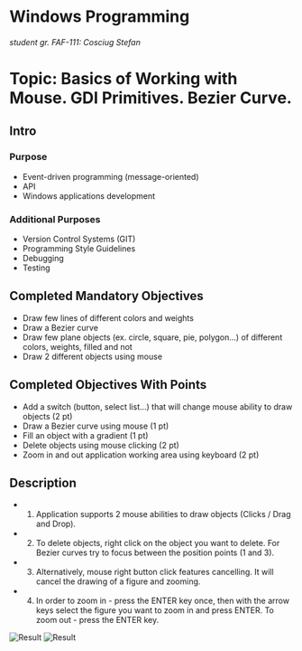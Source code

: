 # Windows Programming
###### student gr. FAF-111: Cosciug Stefan

# Topic: Basics of Working with Mouse. GDI Primitives. Bezier Curve.
## Intro
### Purpose
* Event-driven programming (message-oriented)
* API
* Windows applications development

### Additional Purposes
* Version Control Systems (GIT)
* Programming Style Guidelines
* Debugging
* Testing

## Completed Mandatory Objectives
* Draw few lines of different colors and weights
* Draw a Bezier curve
* Draw few plane objects (ex. circle, square, pie, polygon...) of different colors, weights, filled and not
* Draw 2 different objects using mouse

## Completed Objectives With Points
* Add a switch (button, select list...) that will change mouse ability to draw objects (2 pt)
* Draw a Bezier curve using mouse (1 pt)
* Fill an object with a gradient (1 pt)
* Delete objects using mouse clicking (2 pt)
* Zoom in and out application working area using keyboard (2 pt)

## Description

* 1. Application supports 2 mouse abilities to draw objects (Clicks / Drag and Drop).
* 2. To delete objects, right click on the object you want to delete. For Bezier curves try to focus between the position points (1 and 3).
* 3. Alternatively, mouse right button click features cancelling. It will cancel the drawing of a figure and zooming.
* 4. In order to zoom in - press the ENTER key once, then with the arrow keys select the figure you want to zoom in and press ENTER. To zoom out - press the ENTER key.


![Result](https://raw.github.com/TUM-FAF/WP-FAF-111-Cosciug-Stefan/master/lab%32/img1.png)
![Result](https://raw.github.com/TUM-FAF/WP-FAF-111-Cosciug-Stefan/master/lab%32/img2.png)


